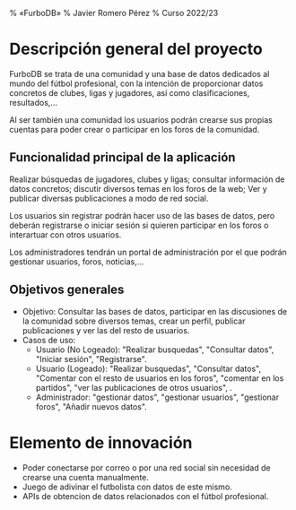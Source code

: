 % «FurboDB»
% Javier Romero Pérez
% Curso 2022/23

# Descripción general del proyecto

FurboDB se trata de una comunidad y una base de datos dedicados al mundo del fútbol profesional, con la intención de proporcionar datos concretos de clubes, ligas y jugadores, así como clasificaciones, resultados,...

Al ser también una comunidad los usuarios podrán crearse sus propias cuentas para poder crear o participar en los foros de la comunidad.

## Funcionalidad principal de la aplicación

Realizar búsquedas de jugadores, clubes y ligas; consultar información de datos concretos; discutir diversos temas en los foros de la web; Ver y publicar diversas publicaciones a modo de red social.

Los usuarios sin registrar podrán hacer uso de las bases de datos, pero deberán registrarse o iniciar sesión si quieren participar en los foros o interartuar con otros usuarios.

Los administradores tendrán un portal de administración por el que podrán gestionar usuarios, foros, noticias,...

## Objetivos generales

* Objetivo: Consultar las bases de datos, participar en las discusiones de la comunidad sobre diversos temas, crear un perfil, publicar publicaciones y ver las del resto de usuarios.
* Casos de uso:
    * Usuario (No Logeado): "Realizar busquedas", "Consultar datos", "Iniciar sesión", "Registrarse".
    * Usuario (Logeado): "Realizar busquedas", "Consultar datos", "Comentar con el resto de usuarios en los foros", "comentar en los partidos", "ver las publicaciones de otros usuarios", .
    * Administrador: "gestionar datos", "gestionar usuarios", "gestionar foros", "Añadir nuevos datos".

# Elemento de innovación

* Poder conectarse por correo o por una red social sin necesidad de crearse una cuenta manualmente.
* Juego de adivinar el futbolista con datos de este mismo.
* APIs de obtencion de datos relacionados con el fútbol profesional.
